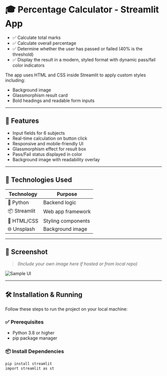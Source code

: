 # 🎓 Percentage Calculator - Streamlit App
- ✅ Calculate total marks
- ✅ Calculate overall percentage
- ✅ Determine whether the user has passed or failed (40% is the threshold)
- ✅ Display the result in a modern, styled format with dynamic pass/fail color indicators

The app uses HTML and CSS inside Streamlit to apply custom styles including:
- Background image
- Glassmorphism result card
- Bold headings and readable form inputs

---

## 🎯 Features

- Input fields for 6 subjects
- Real-time calculation on button click
- Responsive and mobile-friendly UI
- Glassmorphism effect for result box
- Pass/Fail status displayed in color
- Background image with readability overlay

---

## 🚀 Technologies Used

| Technology | Purpose |
|------------|---------|
| 🐍 Python  | Backend logic |
| 📦 Streamlit | Web app framework |
| 🎨 HTML/CSS | Styling components |
| 🌐 Unsplash | Background image |

---

## 📸 Screenshot

> *(Include your own image here if hosted or from local repo)*

![Sample UI](https://via.placeholder.com/800x400.png?text=Percentage+Calculator+App+Screenshot)

---

## 🛠️ Installation & Running

Follow these steps to run the project on your local machine:

### ✅ Prerequisites
- Python 3.8 or higher
- pip package manager

### 📦 Install Dependencies

```bash
pip install streamlit
import streamlit as st

